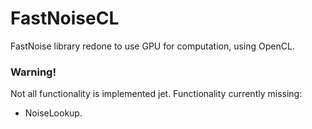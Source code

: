# FastNoiseCL
FastNoise library redone to use GPU for computation, using OpenCL.

### Warning!
Not all functionality is implemented jet.
Functionality currently missing:
* NoiseLookup.
